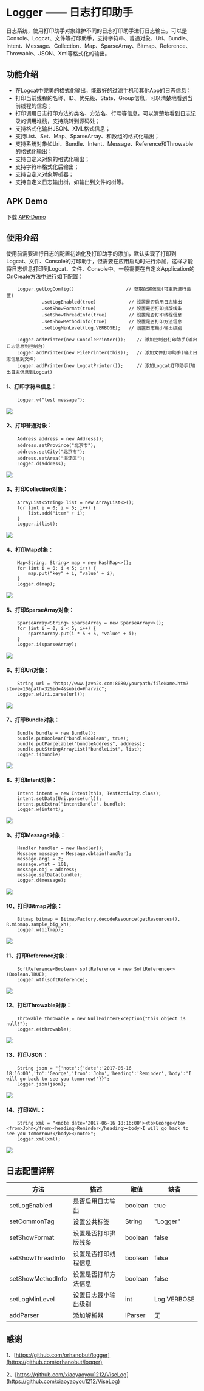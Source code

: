 # Logger —— 日志打印助手
日志系统，使用打印助手对象维护不同的日志打印助手进行日志输出，可以是 Console、Logcat、文件等打印助手，支持字符串、普通对象、Uri、Bundle、Intent、Message、Collection、Map、SparseArray、Bitmap、Reference、Throwable、JSON、Xml等格式化的输出。

## 功能介绍
* 在Logcat中完美的格式化输出，能很好的过滤手机和其他App的日志信息；
* 打印当前线程的名称、ID、优先级、State、Group信息，可以清楚地看到当前线程的信息；
* 打印调用日志打印方法的类名、方法名、行号等信息，可以清楚地看到日志记录的调用堆栈，支持跳转到源码处；
* 支持格式化输出JSON、XML格式信息；
* 支持List、Set、Map、SparseArray、和数组的格式化输出；
* 支持系统对象如Uri、Bundle、Intent、Message、Reference和Throwable的格式化输出；
* 支持自定义对象的格式化输出；
* 支持字符串格式化后输出；
* 支持自定义对象解析器；
* 支持自定义日志输出树，如输出到文件的树等。

## APK Demo ##

下载 [APK-Demo](https://github.com/HenleyLee/Logger/raw/master/app/app-release.apk)

## 使用介绍 ##
使用前需要进行日志的配置初始化及打印助手的添加，默认实现了打印到Logcat、文件、Console的打印助手，但需要在应用启动时进行添加，这样才能将日志信息打印到Logcat、文件、Console中。一般需要在自定义Application的OnCreate方法中进行如下配置：
```
    Logger.getLogConfig()                   // 获取配置信息(可重新进行设置)
             .setLogEnabled(true)            // 设置是否启用日志输出
             .setShowFormat(true)            // 设置是否打印排版线条
             .setShowThreadInfo(true)        // 设置是否打印线程信息
             .setShowMethodInfo(true)        // 设置是否打印方法信息
             .setLogMinLevel(Log.VERBOSE);   // 设置日志最小输出级别

    Logger.addPrinter(new ConsolePrinter());    // 添加控制台打印助手(输出日志信息到控制台)
    Logger.addPrinter(new FilePrinter(this));   // 添加文件打印助手(输出日志信息到文件)
    Logger.addPrinter(new LogcatPrinter());     // 添加Logcat打印助手(输出日志信息到Logcat)
```

#### 1、打印字符串信息： ####
```
    Logger.v("test message");
```
![](/screenshots/打印字符串.png)

#### 2、打印普通对象： ####
```
    Address address = new Address();
    address.setProvince("北京市");
    address.setCity("北京市");
    address.setArea("海淀区");
    Logger.d(address);
```
![](/screenshots/打印普通对象.png)

#### 3、打印Collection对象： ####
```
    ArrayList<String> list = new ArrayList<>();
    for (int i = 0; i < 5; i++) {
        list.add("item" + i);
    }
    Logger.i(list);
```
![](/screenshots/打印Collection对象.png)

#### 4、打印Map对象： ####
```
    Map<String, String> map = new HashMap<>();
    for (int i = 0; i < 5; i++) {
        map.put("key" + i, "value" + i);
    }
    Logger.d(map);
```
![](/screenshots/打印Map对象.png)

#### 5、打印SparseArray对象： ####
```
    SparseArray<String> sparseArray = new SparseArray<>();
    for (int i = 0; i < 5; i++) {
        sparseArray.put(i * 5 + 5, "value" + i);
    }
    Logger.i(sparseArray);
```
![](/screenshots/打印SparseArray对象.png)

#### 6、打印Uri对象： ####
```
    String url = "http://www.java2s.com:8080/yourpath/fileName.htm?stove=10&path=32&id=4&subid=#harvic";
    Logger.w(Uri.parse(url));
```
![](/screenshots/打印Uri对象.png)

#### 7、打印Bundle对象： ####
```
    Bundle bundle = new Bundle();
    bundle.putBoolean("bundleBoolean", true);
    bundle.putParcelable("bundleAddress", address);
    bundle.putStringArrayList("bundleList", list);
    Logger.i(bundle)
```
![](/screenshots/打印Bundle对象.png)

#### 8、打印Intent对象： ####
```
    Intent intent = new Intent(this, TestActivity.class);
    intent.setData(Uri.parse(url));
    intent.putExtra("intentBundle", bundle);
    Logger.w(intent);
```
![](/screenshots/打印Intent对象.png)

#### 9、打印Message对象： ####
```
    Handler handler = new Handler();
    Message message = Message.obtain(handler);
    message.arg1 = 2;
    message.what = 101;
    message.obj = address;
    message.setData(bundle);
    Logger.d(message);
```
![](/screenshots/打印Message对象.png)

#### 10、打印Bitmap对象： ####
```
    Bitmap bitmap = BitmapFactory.decodeResource(getResources(), R.mipmap.sample_big_xh);
    Logger.w(bitmap);
```
![](/screenshots/打印Bitmap对象.png)

#### 11、打印Reference对象： ####
```
    SoftReference<Boolean> softReference = new SoftReference<>(Boolean.TRUE);
    Logger.wtf(softReference);
```
![](/screenshots/打印Reference对象.png)

#### 12、打印Throwable对象： ####
```
    Throwable throwable = new NullPointerException("this object is null!");
    Logger.e(throwable);
```
![](/screenshots/打印Throwable对象.png)

#### 13、打印JSON： ####
```
    String json = "{'note':{'date':'2017-06-16 18:16:00','to':'George','from':'John','heading':'Reminder','body':'I will go back to see you tomorrow!'}}";
    Logger.json(json);
```
![](/screenshots/打印JSON.png)

#### 14、打印XML： ####
```
    String xml = "<note date='2017-06-16 18:16:00'><to>George</to><from>John</from><heading>Reminder</heading><body>I will go back to see you tomorrow!</body></note>";
    Logger.xml(xml);
```
![](/screenshots/打印XML.png)

## 日志配置详解 ##

| 方法 | 描述 | 取值 | 缺省 |
| --- | ---- | --- | --- |
| setLogEnabled | 是否启用日志输出 | boolean | true |
| setCommonTag | 设置公共标签 | String | "Logger" |
| setShowFormat | 设置是否打印排版线条 | boolean | false |
| setShowThreadInfo | 设置是否打印线程信息 | boolean | false |
| setShowMethodInfo | 设置是否打印方法信息 | boolean | false |
| setLogMinLevel | 设置日志最小输出级别 | int | Log.VERBOSE |
| addParser | 添加解析器 | IParser | 无 |

## 感谢 ##

1、[https://github.com/orhanobut/logger](https://github.com/orhanobut/logger)

2、[https://github.com/xiaoyaoyou1212/ViseLog](https://github.com/xiaoyaoyou1212/ViseLog)
